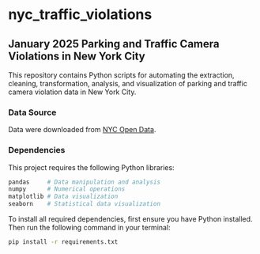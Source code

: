 # nyc_traffic_violations
## January 2025 Parking and Traffic Camera Violations in New York City

This repository contains Python scripts for automating the extraction, cleaning, transformation, analysis, and visualization of parking and traffic camera violation data in New York City.

### Data Source
Data were downloaded from [NYC Open Data](https://data.cityofnewyork.us/City-Government/Open-Parking-and-Camera-Violations/nc67-uf89/about_data). 

### Dependencies  

This project requires the following Python libraries:  

```bash
pandas     # Data manipulation and analysis
numpy      # Numerical operations
matplotlib # Data visualization
seaborn    # Statistical data visualization
```

To install all required dependencies, first ensure you have Python installed. Then run the following command in your terminal:

```bash
pip install -r requirements.txt
```
